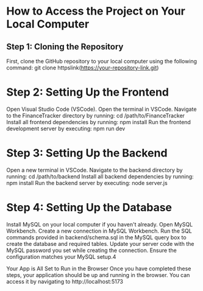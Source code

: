 # How to Access the Project on Your Local Computer
## Step 1: Cloning the Repository
First, clone the GitHub repository to your local computer using the following command:
git clone httpslink(https://your-repository-link.git)

# Step 2: Setting Up the Frontend
Open Visual Studio Code (VSCode).
Open the terminal in VSCode.
Navigate to the FinanceTracker directory by running:
cd /path/to/FinanceTracker
Install all frontend dependencies by running:
npm install
Run the frontend development server by executing:
npm run dev
# Step 3: Setting Up the Backend
Open a new terminal in VSCode.
Navigate to the backend directory by running:
cd /path/to/backend
Install all backend dependencies by running:
npm install
Run the backend server by executing:
node server.js
# Step 4: Setting Up the Database
Install MySQL on your local computer if you haven't already.
Open MySQL Workbench.
Create a new connection in MySQL Workbench.
Run the SQL commands provided in backend/schema.sql in the MySQL query box to create the database and required tables.
Update your server code with the MySQL password you set while creating the connection. Ensure the configuration matches your MySQL setup.4

Your App is All Set to Run in the Browser
Once you have completed these steps, your application should be up and running in the browser. You can access it by navigating to http://localhost:5173 
